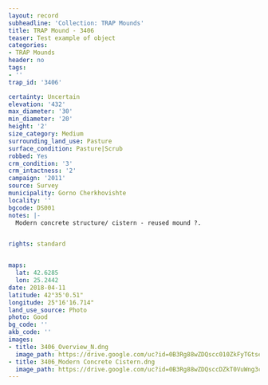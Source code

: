 ```yaml
---
layout: record
subheadline: 'Collection: TRAP Mounds'
title: TRAP Mound - 3406
teaser: Test example of object
categories:
- TRAP Mounds
header: no
tags:
- ''
trap_id: '3406'

certainty: Uncertain
elevation: '432'
max_diameter: '30'
min_diameter: '20'
height: '2'
size_category: Medium
surrounding_land_use: Pasture
surface_condition: Pasture|Scrub
robbed: Yes
crm_condition: '3'
crm_intactness: '2'
campaign: '2011'
source: Survey
municipality: Gorno Cherkhovishte
locality: ''
bgcode: DS001
notes: |-
  Modern concrete structure/ cistern - reused mound ?.


rights: standard


maps:
  lat: 42.6285
  lon: 25.2442
date: 2018-04-11
latitude: 42°35'0.51"
longitude: 25°16'16.714"
land_use_source: Photo
photo: Good
bg_code: ''
akb_code: ''
images:
- title: 3406_Overview_N.dng
  image_path: https://drive.google.com/uc?id=0B3Rg88wZDQscc010ZkFyTGtseFk
- title: 3406_Modern Concrete Cistern.dng
  image_path: https://drive.google.com/uc?id=0B3Rg88wZDQsccDZkT0VuWng3cTg
---
```

